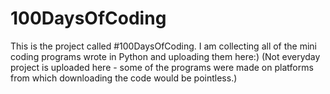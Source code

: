# 100DaysOfCoding
This is the project called #100DaysOfCoding. I am collecting all of the mini coding programs wrote in Python and uploading them here:)
(Not everyday project is uploaded here - some of the programs were made on platforms from which downloading the code would be pointless.) 
